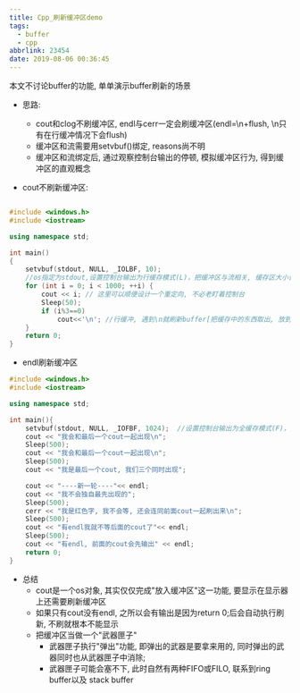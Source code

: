 ```yaml
---
title: Cpp_刷新缓冲区demo
tags:
  - buffer
  - cpp
abbrlink: 23454
date: 2019-08-06 00:36:45
---
```

本文不讨论buffer的功能, 单单演示buffer刷新的场景

- 思路:
    - cout和clog不刷缓冲区, endl与cerr一定会刷缓冲区(endl=\n+flush, \n只有在行缓冲情况下会flush)
    - 缓冲区和流需要用setvbuf()绑定, reasons尚不明
    - 缓冲区和流绑定后, 通过观察控制台输出的停顿, 模拟缓冲区行为, 得到缓冲区的直观概念

- cout不刷新缓冲区:

```cpp

#include <windows.h>
#include <iostream>

using namespace std;

int main()
{
    setvbuf(stdout, NULL, _IOLBF, 10);  
    //os指定为stdout,设置控制台输出为行缓存模式(L)，把缓冲区与流相关, 缓存区大小设为10字节
    for (int i = 0; i < 1000; ++i) { 
        cout << i; // 这里可以顺便设计一个重定向, 不必老盯着控制台
        Sleep(50);
        if (i%3==0)
            cout<<'\n'; //行缓冲, 遇到\n就刷新buffer[把缓存中的东西取出, 放到终端设备中]
    }
    return 0;
}
```


- endl刷新缓冲区

```cpp
#include <windows.h>
#include <iostream>

using namespace std;

int main(){
    setvbuf(stdout, NULL, _IOFBF, 1024);  //设置控制台输出为全缓存模式(F)，把缓冲区与流相关
    cout << "我会和最后一个cout一起出现\n";
    Sleep(500);
    cout << "我会和最后一个cout一起出现\n";
    Sleep(500);
    cout << "我是最后一个cout, 我们三个同时出现";

    cout << "----新一轮----"<< endl;
    cout << "我不会独自最先出现的";
    Sleep(500);
    cerr << "我是红色字, 我不会等, 还会连同前面cout一起刷出来\n";
    Sleep(500);
    cout << "有endl我就不等后面的cout了"<< endl;
    Sleep(500);
    cout << "有endl, 前面的cout会先输出" << endl;
    return 0;
}
```

- 总结
    - cout是一个os对象, 其实仅仅完成"放入缓冲区"这一功能, 要显示在显示器上还需要刷新缓冲区
    - 如果只有cout没有endl, 之所以会有输出是因为return 0;后会自动执行刷新, 不刷就根本不能显示
    - 把缓冲区当做一个"武器匣子"
        - 武器匣子执行"弹出"功能, 即弹出的武器是要拿来用的, 同时弹出的武器同时也从武器匣子中消除;
        - 武器匣子可能会塞不下, 此时自然有两种FIFO或FILO, 联系到ring buffer以及 stack buffer
